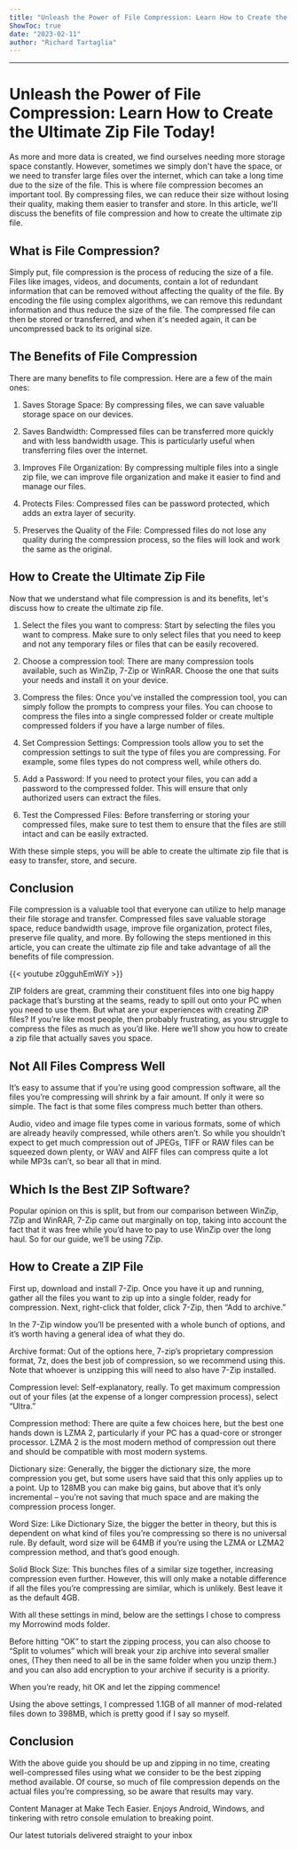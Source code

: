 ```yaml
---
title: "Unleash the Power of File Compression: Learn How to Create the Ultimate Zip File Today!"
ShowToc: true 
date: "2023-02-11"
author: "Richard Tartaglia"
---
```

*****
# Unleash the Power of File Compression: Learn How to Create the Ultimate Zip File Today!

As more and more data is created, we find ourselves needing more storage space constantly. However, sometimes we simply don't have the space, or we need to transfer large files over the internet, which can take a long time due to the size of the file. This is where file compression becomes an important tool. By compressing files, we can reduce their size without losing their quality, making them easier to transfer and store. In this article, we'll discuss the benefits of file compression and how to create the ultimate zip file.

## What is File Compression?

Simply put, file compression is the process of reducing the size of a file. Files like images, videos, and documents, contain a lot of redundant information that can be removed without affecting the quality of the file. By encoding the file using complex algorithms, we can remove this redundant information and thus reduce the size of the file. The compressed file can then be stored or transferred, and when it's needed again, it can be uncompressed back to its original size.

## The Benefits of File Compression

There are many benefits to file compression. Here are a few of the main ones:

1. Saves Storage Space: By compressing files, we can save valuable storage space on our devices.

2. Saves Bandwidth: Compressed files can be transferred more quickly and with less bandwidth usage. This is particularly useful when transferring files over the internet.

3. Improves File Organization: By compressing multiple files into a single zip file, we can improve file organization and make it easier to find and manage our files.

4. Protects Files: Compressed files can be password protected, which adds an extra layer of security.

5. Preserves the Quality of the File: Compressed files do not lose any quality during the compression process, so the files will look and work the same as the original.

## How to Create the Ultimate Zip File

Now that we understand what file compression is and its benefits, let's discuss how to create the ultimate zip file.

1. Select the files you want to compress: Start by selecting the files you want to compress. Make sure to only select files that you need to keep and not any temporary files or files that can be easily recovered.

2. Choose a compression tool: There are many compression tools available, such as WinZip, 7-Zip or WinRAR. Choose the one that suits your needs and install it on your device. 

3. Compress the files: Once you've installed the compression tool, you can simply follow the prompts to compress your files. You can choose to compress the files into a single compressed folder or create multiple compressed folders if you have a large number of files.

4. Set Compression Settings: Compression tools allow you to set the compression settings to suit the type of files you are compressing. For example, some files types do not compress well, while others do.

5. Add a Password: If you need to protect your files, you can add a password to the compressed folder. This will ensure that only authorized users can extract the files.

6. Test the Compressed Files: Before transferring or storing your compressed files, make sure to test them to ensure that the files are still intact and can be easily extracted.

With these simple steps, you will be able to create the ultimate zip file that is easy to transfer, store, and secure.

## Conclusion

File compression is a valuable tool that everyone can utilize to help manage their file storage and transfer. Compressed files save valuable storage space, reduce bandwidth usage, improve file organization, protect files, preserve file quality, and more. By following the steps mentioned in this article, you can create the ultimate zip file and take advantage of all the benefits of file compression.

{{< youtube z0gguhEmWiY >}} 



ZIP folders are great, cramming their constituent files into one big happy package that’s bursting at the seams, ready to spill out onto your PC when you need to use them. But what are your experiences with creating ZIP files? If you’re like most people, then probably frustrating, as you struggle to compress the files as much as you’d like. Here we’ll show you how to create a zip file that actually saves you space.
 
## Not All Files Compress Well
 
It’s easy to assume that if you’re using good compression software, all the files you’re compressing will shrink by a fair amount. If only it were so simple. The fact is that some files compress much better than others.
 
Audio, video and image file types come in various formats, some of which are already heavily compressed, while others aren’t. So while you shouldn’t expect to get much compression out of JPEGs, TIFF or RAW files can be squeezed down plenty, or WAV and AIFF files can compress quite a lot while MP3s can’t, so bear all that in mind.
 
## Which Is the Best ZIP Software?
 

 
Popular opinion on this is split, but from our comparison between WinZip, 7Zip and WinRAR, 7-Zip came out marginally on top, taking into account the fact that it was free while you’d have to pay to use WinZip over the long haul. So for our guide, we’ll be using 7Zip.
 
## How to Create a ZIP File
 
First up, download and install 7-Zip. Once you have it up and running, gather all the files you want to zip up into a single folder, ready for compression. Next, right-click that folder, click 7-Zip, then “Add to archive.”
 
In the 7-Zip window you’ll be presented with a whole bunch of options, and it’s worth having a general idea of what they do.
 
Archive format: Out of the options here, 7-zip’s proprietary compression format, 7z, does the best job of compression, so we recommend using this. Note that whoever is unzipping this will need to also have 7-Zip installed.
 
Compression level: Self-explanatory, really. To get maximum compression out of your files (at the expense of a longer compression process), select “Ultra.”
 
Compression method: There are quite a few choices here, but the best one hands down is LZMA 2, particularly if your PC has a quad-core or stronger processor. LZMA 2 is the most modern method of compression out there and should be compatible with most modern systems.
 
Dictionary size: Generally, the bigger the dictionary size, the more compression you get, but some users have said that this only applies up to a point. Up to 128MB you can make big gains, but above that it’s only incremental – you’re not saving that much space and are making the compression process longer.
 
Word Size: Like Dictionary Size, the bigger the better in theory, but this is dependent on what kind of files you’re compressing so there is no universal rule. By default, word size will be 64MB if you’re using the LZMA or LZMA2 compression method, and that’s good enough.
 
Solid Block Size: This bunches files of a similar size together, increasing compression even further. However, this will only make a notable difference if all the files you’re compressing are similar, which is unlikely. Best leave it as the default 4GB.
 
With all these settings in mind, below are the settings I chose to compress my Morrowind mods folder.
 
Before hitting “OK” to start the zipping process, you can also choose to “Split to volumes” which will break your zip archive into several smaller ones, (They then need to all be in the same folder when you unzip them.) and you can also add encryption to your archive if security is a priority.
 
When you’re ready, hit OK and let the zipping commence!
 
Using the above settings, I compressed 1.1GB of all manner of mod-related files down to 398MB, which is pretty good if I say so myself.
 
## Conclusion
 
With the above guide you should be up and zipping in no time, creating well-compressed files using what we consider to be the best zipping method available. Of course, so much of file compression depends on the actual files you’re compressing, so be aware that results may vary.
 
Content Manager at Make Tech Easier. Enjoys Android, Windows, and tinkering with retro console emulation to breaking point.
 
Our latest tutorials delivered straight to your inbox




